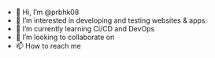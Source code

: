 - 👋 Hi, I’m @prbhk08
- 👀 I’m interested in developing and testing websites & apps.
- 🌱 I’m currently learning Ci/CD and DevOps
- 💞️ I’m looking to collaborate on 
- 📫 How to reach me 

<!---
prbhk08/prbhk08 is a ✨ special ✨ repository because its `README.md` (this file) appears on your GitHub profile.
You can click the Preview link to take a look at your changes.
--->
